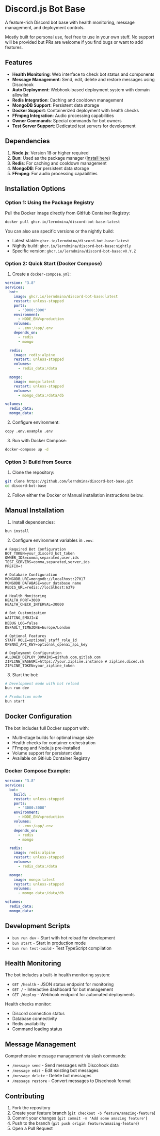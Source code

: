 # Discord.js Bot Base

A feature-rich Discord bot base with health monitoring, message management, and deployment controls.

Mostly built for personal use, feel free to use in your own stuff. No support will be provided but PRs are welcome if you find bugs or want to add features.

## Features

- **Health Monitoring**: Web interface to check bot status and components
- **Message Management**: Send, edit, delete and restore messages using Discohook
- **Auto Deployment**: Webhook-based deployment system with domain allowlist
- **Redis Integration**: Caching and cooldown management
- **MongoDB Support**: Persistent data storage
- **Docker Support**: Containerized deployment with health checks
- **FFmpeg Integration**: Audio processing capabilities
- **Owner Commands**: Special commands for bot owners
- **Test Server Support**: Dedicated test servers for development

## Dependencies

1. **Node.js**: Version 18 or higher required
2. **Bun**: Used as the package manager ([Install here](https://bun.sh/))
3. **Redis**: For caching and cooldown management
4. **MongoDB**: For persistent data storage
5. **FFmpeg**: For audio processing capabilities

## Installation Options

### Option 1: Using the Package Registry

Pull the Docker image directly from GitHub Container Registry:

```bash
docker pull ghcr.io/lerndmina/discord-bot-base:latest
```

You can also use specific versions or the nightly build:

- Latest stable: `ghcr.io/lerndmina/discord-bot-base:latest`
- Nightly build: `ghcr.io/lerndmina/discord-bot-base:nightly`
- Specific version: `ghcr.io/lerndmina/discord-bot-base:vX.Y.Z`

### Option 2: Quick Start (Docker Compose)

1. Create a `docker-compose.yml`:

```yaml
version: "3.8"
services:
  bot:
    image: ghcr.io/lerndmina/discord-bot-base:latest
    restart: unless-stopped
    ports:
      - "3000:3000"
    environment:
      - NODE_ENV=production
    volumes:
      - .env:/app/.env
    depends_on:
      - redis
      - mongo

  redis:
    image: redis:alpine
    restart: unless-stopped
    volumes:
      - redis_data:/data

  mongo:
    image: mongo:latest
    restart: unless-stopped
    volumes:
      - mongo_data:/data/db

volumes:
  redis_data:
  mongo_data:
```

2. Configure environment:

```bash
copy .env.example .env
```

3. Run with Docker Compose:

```bash
docker-compose up -d
```

### Option 3: Build from Source

1. Clone the repository:

```bash
git clone https://github.com/lerndmina/discord-bot-base.git
cd discord-bot-base
```

2. Follow either the Docker or Manual installation instructions below.

## Manual Installation

1. Install dependencies:

```bash
bun install
```

2. Configure environment variables in `.env`:

```env
# Required Bot Configuration
BOT_TOKEN=your_discord_bot_token
OWNER_IDS=comma,separated,user,ids
TEST_SERVERS=comma,separated,server,ids
PREFIX=!

# Database Configuration
MONGODB_URI=mongodb://localhost:27017
MONGODB_DATABASE=your_database_name
REDIS_URL=redis://localhost:6379

# Health Monitoring
HEALTH_PORT=3000
HEALTH_CHECK_INTERVAL=30000

# Bot Customization
WAITING_EMOJI=⏳
DEBUG_LOG=false
DEFAULT_TIMEZONE=Europe/London

# Optional Features
STAFF_ROLE=optional_staff_role_id
OPENAI_API_KEY=optional_openai_api_key

# Deployment Configuration
ALLOWED_DEPLOY_DOMAINS=github.com,gitlab.com
ZIPLINE_BASEURL=https://your.zipline.instance # zipline.diced.sh
ZIPLINE_TOKEN=your_zipline_token
```

3. Start the bot:

```bash
# Development mode with hot reload
bun run dev

# Production mode
bun start
```

## Docker Configuration

The bot includes full Docker support with:

- Multi-stage builds for optimal image size
- Health checks for container orchestration
- FFmpeg and Node.js pre-installed
- Volume support for persistent data
- Available on GitHub Container Registry

### Docker Compose Example:

```yaml
version: "3.8"
services:
  bot:
    build: .
    restart: unless-stopped
    ports:
      - "3000:3000"
    environment:
      - NODE_ENV=production
    volumes:
      - .env:/app/.env
    depends_on:
      - redis
      - mongo

  redis:
    image: redis:alpine
    restart: unless-stopped
    volumes:
      - redis_data:/data

  mongo:
    image: mongo:latest
    restart: unless-stopped
    volumes:
      - mongo_data:/data/db

volumes:
  redis_data:
  mongo_data:
```

## Development Scripts

- `bun run dev` - Start with hot reload for development
- `bun start` - Start in production mode
- `bun run test-build` - Test TypeScript compilation

## Health Monitoring

The bot includes a built-in health monitoring system:

- `GET /health` - JSON status endpoint for monitoring
- `GET /` - Interactive dashboard for bot management
- `GET /deploy` - Webhook endpoint for automated deployments

Health checks monitor:

- Discord connection status
- Database connectivity
- Redis availability
- Command loading status

## Message Management

Comprehensive message management via slash commands:

- `/message send` - Send messages with Discohook data
- `/message edit` - Edit existing bot messages
- `/message delete` - Delete bot messages
- `/message restore` - Convert messages to Discohook format

## Contributing

1. Fork the repository
2. Create your feature branch (`git checkout -b feature/amazing-feature`)
3. Commit your changes (`git commit -m 'Add some amazing feature'`)
4. Push to the branch (`git push origin feature/amazing-feature`)
5. Open a Pull Request
